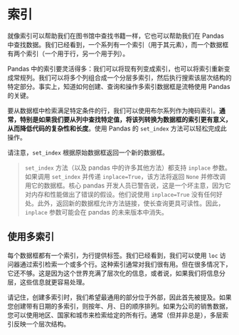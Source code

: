 # 索引

就像索引可以帮助我们在图书馆中查找书籍一样，它也可以帮助我们在 Pandas 中查找数据。我们已经看到，一个系列有一个索引（用于其元素），而一个数据框有两个索引（一个用于行，另一个用于列）。

Pandas 中的索引要灵活得多：我们可以将现有列变成索引，也可以将索引重新变成常规列。我们可以将多个列组合成一个分层多索引，然后执行搜索该层次结构的特定部分。事实上，知道如何创建、查询和操作多索引数据框是流畅使用 Pandas 的关键。

要从数据框中检索满足特定条件的行，我们可以使用布尔系列作为掩码索引。**通常，特别是如果我们要从列中查找特定值，将该列转换为数据框的索引更有意义，从而降低代码的复杂性和长度**。使用 Pandas 的 `set_index` 方法可以轻松完成此操作。

请注意，`set_index` 根据原始数据框返回一个新的数据框。

> `set_index` 方法（以及 pandas 中的许多其他方法）都支持 `inplace` 参数。如果调用 `set_index` 并传递 `inplace=True`，该方法将返回 `None` 并修改调用它的数据框。核心 pandas 开发人员已警告说，这是一个坏主意，因为它对内存和性能做出了错误的假设。他们说使用 `inplace=True` 没有任何好处。此外，返回新的数据框允许方法链接，使长查询更具可读性。因此，`inplace` 参数可能会在 pandas 的未来版本中消失。
>
## 使用多索引

每个数据框都有一个索引，为行提供标签。我们已经看到，我们可以使用 `loc` 访问器通过索引检索一个或多个行。这种索引通常对我们很有用。但在很多情况下，它还不够。这是因为这个世界充满了层次化的信息，或者说，如果我们将信息分层，这些信息就更容易处理。

请记住，创建多索引时，我们希望最通用的部分位于外部，因此首先被提及。如果您创建带有日期的多索引，则按年、月、日的顺序排列。如果为公司的销售数据，您可以使用地区、国家和城市来检索给定的所有行。通常（但并非总是），多层索引反映一个层次结构。
